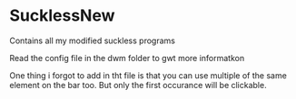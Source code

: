 # SucklessNew
Contains all my modified suckless programs

Read the config file in the dwm folder to gwt more informatkon

One thing i forgot to add in tht file is that you can use multiple of the same element on the bar too.
But only the first occurance will be clickable.
